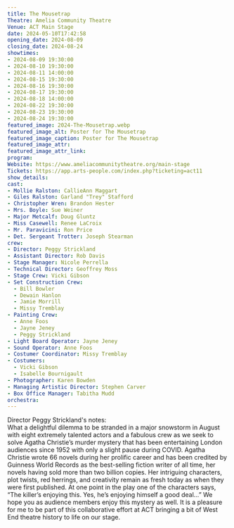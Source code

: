 ```yaml
---
title: The Mousetrap
Theatre: Amelia Community Theatre
Venue: ACT Main Stage
date: 2024-05-10T17:42:58
opening_date: 2024-08-09
closing_date: 2024-08-24
showtimes:
- 2024-08-09 19:30:00
- 2024-08-10 19:30:00
- 2024-08-11 14:00:00
- 2024-08-15 19:30:00
- 2024-08-16 19:30:00
- 2024-08-17 19:30:00
- 2024-08-18 14:00:00
- 2024-08-22 19:30:00
- 2024-08-23 19:30:00
- 2024-08-24 19:30:00
featured_image: 2024-The-Mousetrap.webp
featured_image_alt: Poster for The Mousetrap
featured_image_caption: Poster for The Mousetrap
featured_image_attr: 
featured_image_attr_link: 
program:
Website: https://www.ameliacommunitytheatre.org/main-stage
Tickets: https://app.arts-people.com/index.php?ticketing=act11
show_details: 
cast:
- Mollie Ralston: CallieAnn Maggart
- Giles Ralston: Garland "Trey" Stafford
- Christopher Wren: Brandon Hester
- Mrs. Boyle: Sue Weiner
- Major Metcalf: Doug Gluntz
- Miss Casewell: Renee LaCroix
- Mr. Paravicini: Ron Price
- Det. Sergeant Trotter: Joseph Stearman
crew:
- Director: Peggy Strickland
- Assistant Director: Rob Davis
- Stage Manager: Nicole Perrella
- Technical Director: Geoffrey Moss
- Stage Crew: Vicki Gibson
- Set Construction Crew: 
  - Bill Bowler
  - Dewain Hanlon
  - Jamie Morrill
  - Missy Tremblay
- Painting Crew:
  - Anne Foos
  - Jayne Jeney
  - Peggy Strickland
- Light Board Operator: Jayne Jeney
- Sound Operator: Anne Foos
- Costumer Coordinator: Missy Tremblay
- Costumers:
  - Vicki Gibson
  - Isabelle Bournigault
- Photographer: Karen Bowden
- Managing Artistic Director: Stephen Carver
- Box Office Manager: Tabitha Mudd
orchestra:
---
```

Director Peggy Strickland's notes:  
What a delightful dilemma to be stranded in a major snowstorm in August with eight extremely talented actors and a fabulous crew as we seek to solve Agatha Christie’s murder mystery that has been entertaining London audiences since 1952 with only a slight pause during COVID. Agatha Christie wrote 66 novels during her prolific career and has been credited by  Guinness World Records as the best-selling fiction writer of all time, her novels having sold more than two billion copies. Her intriguing characters, plot twists, red herrings, and creativity remain as fresh today as when they were first published. At one point in the play one of the characters says, “The killer’s enjoying this. Yes, he’s enjoying himself a good deal…”  We hope you as audience members enjoy this mystery as well. It is a pleasure for me to be part of this collaborative effort at ACT bringing a bit of West End theatre history to life on our stage.